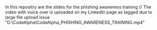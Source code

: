 In this repositry are the slides for the phishing awareness training
//
The video with voice over is uploaded on my LinkedIn page as tagged due to large file upload issue
"D:\CodeAlpha\CodeAlpha_PHISHING_AWARENESS_TRAINING.mp4"

